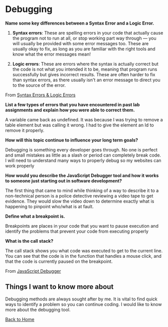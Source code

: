 # Debugging

**Name some key differences between a Syntax Error and a Logic Error.**

1. **Syntax errors**: These are spelling errors in your code that actually cause the program not to run at all, or stop working part way through — you will usually be provided with some error messages too. These are usually okay to fix, as long as you are familiar with the right tools and know what the error messages mean!

2. **Logic errors**: These are errors where the syntax is actually correct but the code is not what you intended it to be, meaning that program runs successfully but gives incorrect results. These are often harder to fix than syntax errors, as there usually isn't an error message to direct you to the source of the error.

From [Syntax Errors & Logic Errors](https://developer.mozilla.org/en-US/docs/Learn/JavaScript/First_steps/What_went_wrong)

**List a few types of errors that you have encountered in past lab assignments and explain how you were able to correct them.**

A variable came back as undefined. It was because I was trying to remove a table element but was calling it wrong. I had to give the element an Id to remove it properly.

**How will this topic continue to influence your long term goals?**

Debugging is something every developer goes through. No one is perfect and small mistakes as little as a slash or period can completely break code. I will need to understand many ways to properly debug so my websites can work properly

**How would you describe the JavaScript Debugger tool and how it works to someone just starting out in software development?**

The first thing that came to mind while thinking of a way to describe it to a non-technical person is a police detective reviewing a video tape to get evidence. They would slow the video down to determine exactly what is happening to pinpoint who/what is at fault.

**Define what a breakpoint is.**

Breakpoints are places in your code that you want to pause execution and identify the problems that prevent your code from executing properly

**What is the call stack?**

The call stack shows you what code was executed to get to the current line. You can see that the code is in the function that handles a mouse click, and that the code is currently paused on the breakpoint.

From [JavaScript Debugger](https://developer.mozilla.org/en-US/docs/Learn/Common_questions/What_are_browser_developer_tools#the_javascript_debugger)

## Things I want to know more about

Debugging methods are always sought after by me. It is vital to find quick ways to identify a problem so you can continue coding. I would like to know more about the debugging tool.

[Back to Home](../README.md)
